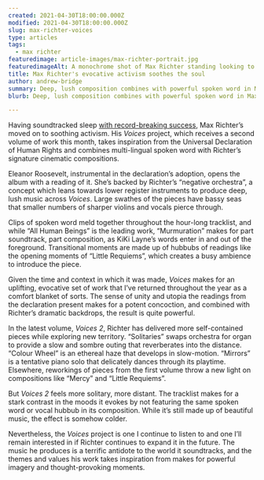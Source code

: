 ```yaml
---
created: 2021-04-30T18:00:00.000Z
modified: 2021-04-30T18:00:00.000Z
slug: max-richter-voices
type: articles
tags:
  - max richter
featuredimage: article-images/max-richter-portrait.jpg
featuredimageAlt: A monochrome shot of Max Richter standing looking to the left.
title: Max Richter's evocative activism soothes the soul
author: andrew-bridge
summary: Deep, lush composition combines with powerful spoken word in Max Richter's latest project to produce a potent, uplifting concoction.
blurb: Deep, lush composition combines with powerful spoken word in Max Richter's latest project to produce a potent, uplifting concoction.

---
```


Having soundtracked sleep [with record-breaking success](https://www.bbc.co.uk/news/entertainment-arts-34378077), Max Richter’s moved on to soothing activism. His _Voices_ project, which receives a second volume of work this month, takes inspiration from the Universal Declaration of Human Rights and combines multi-lingual spoken word with Richter’s signature cinematic compositions.

Eleanor Roosevelt, instrumental in the declaration’s adoption, opens the album with a reading of it. She’s backed by Richter’s “negative orchestra”, a concept which leans towards lower register instruments to produce deep, lush music across _Voices_. Large swathes of the pieces have bassy seas that smaller numbers of sharper violins and vocals pierce through.

Clips of spoken word meld together throughout the hour-long tracklist, and while “All Human Beings” is the leading work, “Murmuration” makes for part soundtrack, part composition, as KiKi Layne’s words enter in and out of the foreground. Transitional moments are made up of hubbubs of readings like the opening moments of “Little Requiems”, which creates a busy ambience to introduce the piece.

Given the time and context in which it was made, _Voices_ makes for an uplifting, evocative set of work that I’ve returned throughout the year as a comfort blanket of sorts. The sense of unity and utopia the readings from the declaration present makes for a potent concoction, and combined with Richter’s dramatic backdrops, the result is quite powerful.

<youtube-video video-id="QmrIDK03Hlg" desc="Max Richter: All Human Beings" />

In the latest volume, _Voices 2_, Richter has delivered more self-contained pieces while exploring new territory. “Solitaries” swaps orchestra for organ to provide a slow and sombre outing that reverberates into the distance. “Colour Wheel” is an ethereal haze that develops in slow-motion. “Mirrors” is a tentative piano solo that delicately dances through its playtime. Elsewhere, reworkings of pieces from the first volume throw a new light on compositions like “Mercy” and “Little Requiems”.

But _Voices 2_ feels more solitary, more distant. The tracklist makes for a stark contrast in the moods it evokes by not featuring the same spoken word or vocal hubbub in its composition. While it’s still made up of beautiful music, the effect is somehow colder.

Nevertheless, the _Voices_ project is one I continue to listen to and one I’ll remain interested in if Richter continues to expand it in the future. The music he produces is a terrific antidote to the world it soundtracks, and the themes and values his work takes inspiration from makes for powerful imagery and thought-provoking moments.